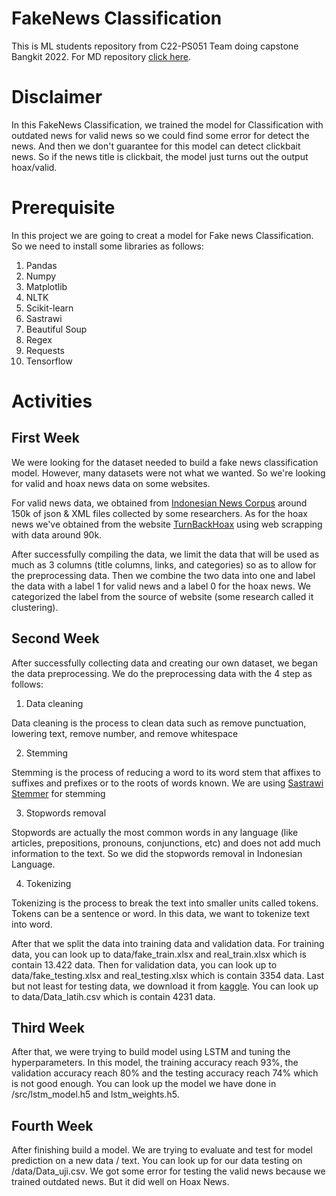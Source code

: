 # FakeNews Classification 
This is ML students repository from C22-PS051 Team doing capstone Bangkit 2022. For MD repository [click here](https://github.com/FakeNews-Detector/FakeNews-App). 

# Disclaimer

In this FakeNews Classification, we trained the model for Classification with outdated news for valid news so we could find some error for detect the news. And then we don't guarantee for this model can detect clickbait news. So if the news title is clickbait, the model just turns out the output hoax/valid.

# Prerequisite

In this project we are going to creat a model for Fake news Classification. So we need to install some libraries as follows:
1. Pandas
2. Numpy
3. Matplotlib
4. NLTK
5. Scikit-learn
6. Sastrawi
7. Beautiful Soup
8. Regex
9. Requests
10. Tensorflow


# Activities

## First Week

We were looking for the dataset needed to build a fake news classification model. However, many datasets were not what we wanted. So we're looking for valid and hoax news data on some websites.

For valid news data, we obtained from [Indonesian News Corpus](https://data.mendeley.com/datasets/2zpbjs22k3/1) around 150k of json & XML files collected by some researchers. As for the hoax news we've obtained from the website [TurnBackHoax](https://turnbackhoax.id/) using web scrapping with data around 90k.

After successfully compiling the data, we limit the data that will be used as much as 3 columns (title columns, links, and categories) so as to allow for the preprocessing data. Then we combine the two data into one and label the data with a label 1 for valid news and a label 0 for the hoax news. We categorized the label from the source of website (some research called it clustering). 

## Second Week

After successfully collecting data and creating our own dataset, we began the data preprocessing. We do the preprocessing data with the 4 step as follows:
1. Data cleaning

Data cleaning is the process to clean data such as remove punctuation, lowering text, remove number, and remove whitespace

2. Stemming

Stemming is the process of reducing a word to its word stem that affixes to suffixes and prefixes or to the roots of words known. We are using [Sastrawi Stemmer](
https://pypi.org/project/Sastrawi) for stemming


3. Stopwords removal

Stopwords are actually the most common words in any language (like articles, prepositions, pronouns, conjunctions, etc) and does not add much information to the text. So we did the stopwords removal in Indonesian Language. 

4. Tokenizing

Tokenizing is the process to break the text into smaller units called tokens. Tokens can be a sentence or word. In this data, we want to tokenize text into word. 

After that we split the data into training data and validation data. For training data, you can look up to data/fake_train.xlsx and real_train.xlsx which is contain 13.422 data. Then for validation data, you can look up to data/fake_testing.xlsx and real_testing.xlsx which is contain 3354 data. Last but not least for testing data, we download it from [kaggle](https://www.kaggle.com/datasets/muhammadghazimuharam/indonesiafalsenews). You can look up to data/Data_latih.csv which is contain 4231 data. 

## Third Week
After that, we were trying to build model using LSTM and tuning the hyperparameters. In this model, the training accuracy reach 93%, the validation accuracy reach 80% and the testing accuracy reach 74% which is not good enough. You can look up the model we have done in /src/lstm_model.h5 and lstm_weights.h5.

## Fourth Week
After finishing build a model. We are trying to evaluate and test for model prediction on a new data / text. You can look up for our data testing on /data/Data_uji.csv. We got some error for testing the valid news because we trained outdated news. But it did well on Hoax News. 


